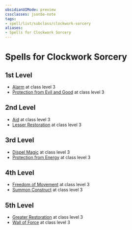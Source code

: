```yaml
---
obsidianUIMode: preview
cssclasses: json5e-note
tags:
- spell/list/subclass/clockwork-sorcery
aliases:
- Spells for Clockwork Sorcery
---
```

# Spells for Clockwork Sorcery

## 1st Level

- [Alarm](/3-Mechanics/CLI/spells/alarm-xphb.md "XPHB") at class level 3
- [Protection from Evil and Good](/3-Mechanics/CLI/spells/protection-from-evil-and-good-xphb.md "XPHB") at class level 3

## 2nd Level

- [Aid](/3-Mechanics/CLI/spells/aid-xphb.md "XPHB") at class level 3
- [Lesser Restoration](/3-Mechanics/CLI/spells/lesser-restoration-xphb.md "XPHB") at class level 3

## 3rd Level

- [Dispel Magic](/3-Mechanics/CLI/spells/dispel-magic-xphb.md "XPHB") at class level 3
- [Protection from Energy](/3-Mechanics/CLI/spells/protection-from-energy-xphb.md "XPHB") at class level 3

## 4th Level

- [Freedom of Movement](/3-Mechanics/CLI/spells/freedom-of-movement-xphb.md "XPHB") at class level 3
- [Summon Construct](/3-Mechanics/CLI/spells/summon-construct-xphb.md "XPHB") at class level 3

## 5th Level

- [Greater Restoration](/3-Mechanics/CLI/spells/greater-restoration-xphb.md "XPHB") at class level 3
- [Wall of Force](/3-Mechanics/CLI/spells/wall-of-force-xphb.md "XPHB") at class level 3
